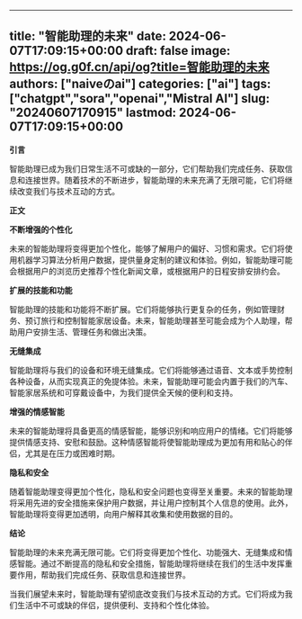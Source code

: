 
---
title: "智能助理的未来"
date: 2024-06-07T17:09:15+00:00
draft: false
image: https://og.g0f.cn/api/og?title=智能助理的未来
authors: ["naiveのai"]
categories: ["ai"]
tags: ["chatgpt","sora","openai","Mistral AI"]
slug: "20240607170915"
lastmod: 2024-06-07T17:09:15+00:00
---
**引言**

智能助理已成为我们日常生活不可或缺的一部分，它们帮助我们完成任务、获取信息和连接世界。随着技术的不断进步，智能助理的未来充满了无限可能，它们将继续改变我们与技术互动的方式。

**正文**

**不断增强的个性化**

未来的智能助理将变得更加个性化，能够了解用户的偏好、习惯和需求。它们将使用机器学习算法分析用户数据，提供量身定制的建议和体验。例如，智能助理可能会根据用户的浏览历史推荐个性化新闻文章，或根据用户的日程安排安排约会。

**扩展的技能和功能**

智能助理的技能和功能将不断扩展。它们将能够执行更复杂的任务，例如管理财务、预订旅行和控制智能家居设备。未来，智能助理甚至可能会成为个人助理，帮助用户安排生活、管理任务和做出决策。

**无缝集成**

智能助理将与我们的设备和环境无缝集成。它们将能够通过语音、文本或手势控制各种设备，从而实现真正的免提体验。未来，智能助理可能会内置于我们的汽车、智能家居系统和可穿戴设备中，为我们提供全天候的便利和支持。

**增强的情感智能**

未来的智能助理将具备更高的情感智能，能够识别和响应用户的情绪。它们将能够提供情感支持、安慰和鼓励。这种情感智能将使智能助理成为更加有用和贴心的伴侣，尤其是在压力或困难时期。

**隐私和安全**

随着智能助理变得更加个性化，隐私和安全问题也变得至关重要。未来的智能助理将采用先进的安全措施来保护用户数据，并让用户控制其个人信息的使用。此外，智能助理将变得更加透明，向用户解释其收集和使用数据的目的。

**结论**

智能助理的未来充满无限可能。它们将变得更加个性化、功能强大、无缝集成和情感智能。通过不断提高的隐私和安全措施，智能助理将继续在我们的生活中发挥重要作用，帮助我们完成任务、获取信息和连接世界。

当我们展望未来时，智能助理有望彻底改变我们与技术互动的方式。它们将成为我们生活中不可或缺的伴侣，提供便利、支持和个性化体验。